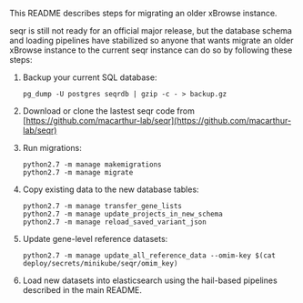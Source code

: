 This README describes steps for migrating an older xBrowse instance. 

seqr is still not ready for an official major release, but the database schema and loading pipelines have 
stabilized so anyone that wants migrate an older xBrowse instance to the current seqr instance can do so by 
following these steps:

1. Backup your current SQL database:

   ```
   pg_dump -U postgres seqrdb | gzip -c - > backup.gz
   ```

2. Download or clone the lastest seqr code from [https://github.com/macarthur-lab/seqr](https://github.com/macarthur-lab/seqr)

3. Run migrations:

   ```
   python2.7 -m manage makemigrations 
   python2.7 -m manage migrate 
   ```

4. Copy existing data to the new database tables:
    ```
    python2.7 -m manage transfer_gene_lists
    python2.7 -m manage update_projects_in_new_schema
    python2.7 -m manage reload_saved_variant_json
    ```
    
5. Update gene-level reference datasets:
    ```
    python2.7 -m manage update_all_reference_data --omim-key $(cat deploy/secrets/minikube/seqr/omim_key)
    ```
6. Load new datasets into elasticsearch using the hail-based pipelines described in the main README.